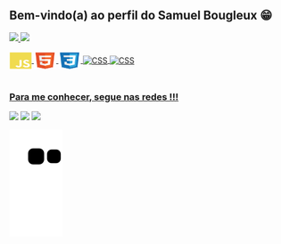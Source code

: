 ## Bem-vindo(a) ao perfil do Samuel Bougleux 😁

 <div>
   <a href="https://github.com/Azoguero">
   <img height="180em" src="https://github-readme-stats.vercel.app/api?username=Azoguero&show_icons=true&theme=tokyonight&include_all_commits=true&count_public=true"/>
   <img height="180em" src="https://github-readme-stats.vercel.app/api/top-langs/?username=Azoguero&layout=compact&langs_count=6&theme=tokyonight&include_all_commits=true&count_public=true"/>

    
</div>
<div style="display: inline_block"><br>
  <img align="center" alt="Js" height="30" width="40" src="https://raw.githubusercontent.com/devicons/devicon/master/icons/javascript/javascript-plain.svg">
  <img align="center" alt="HTML" height="30" width="40" src="https://raw.githubusercontent.com/devicons/devicon/master/icons/html5/html5-original.svg">
  <img align="center" alt="CSS" height="30" width="40" src="https://raw.githubusercontent.com/devicons/devicon/master/icons/css3/css3-original.svg">
  <img align="center" alt="CSS" height="30" width="40" src="https://cdn.jsdelivr.net/gh/devicons/devicon/icons/php/php-original.svg" />
  <img align="center" alt="CSS" height="30" width="40" src="https://cdn.jsdelivr.net/gh/devicons/devicon/icons/mysql/mysql-original-wordmark.svg" />
          
          
</div>
 
 <br>
 
  ### Para me conhecer, segue nas redes !!! 
 
<div> 
  <a href="https://www.instagram.com/samuelbougleux/" target="_blank"><img src="https://img.shields.io/badge/-Instagram-%23E4405F?style=for-the-badge&logo=instagram&logoColor=white" target="_blank"></a>
   <a href = "mailto:samuelbougleuxmaia@hotmail.com"><img src="https://img.shields.io/badge/-Gmail-%23333?style=for-the-badge&logo=gmail&logoColor=white" target="_blank"></a>
  <a href="https://www.linkedin.com/in/samuel-bougleux-098244243/" target="_blank"><img src="https://img.shields.io/badge/-LinkedIn-%230077B5?style=for-the-badge&logo=linkedin&logoColor=white" target="_blank"></a> 
 
  ![Snake animation](https://github.com/Azoguero/Azoguero/blob/output/github-contribution-grid-snake.svg)

</div>
